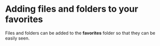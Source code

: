 # Adding files and folders to your favorites

Files and folders can be added to the __favorites__ folder so that they can be easily seen.

